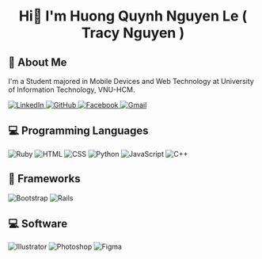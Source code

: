 <div align="center">
    <h1>
        Hi👋 I'm Huong Quynh Nguyen Le ( Tracy Nguyen )
    </h1>
</div>
<div>
    <h2>🚀 About Me</h2>
    <p>I'm a Student majored in Mobile Devices and Web Technology at University of Information Technology, VNU-HCM.</p>
</div>
<div>
    <!-- Replace href with your links -->
    <a href="https://www.linkedin.com/in/tracy-nguyen-le/">
        <img src="https://img.shields.io/badge/LinkedIn-0077B5?style=for-the-badge&logo=linkedin&logoColor=white" alt="LinkedIn"/>
    </a>
    <a href="https://github.com/tracycute" target="_blank">
      <img src="https://img.shields.io/badge/View%20on%20GitHub-%230077B5.svg?&style=for-the-badge&logo=github&logoColor=white" alt="GitHub"/>
    </a>
    <a href="https://www.facebook.com/profile.php?id=100072665617977">
      <img src="https://img.shields.io/badge/Facebook-1877F2?style=for-the-badge&logo=facebook&logoColor=white" alt="Facebook"/>
    </a>
    <a href="tracynguyenle1003@gmail.com">
      <img src="https://img.shields.io/badge/Gmail-D14836?style=for-the-badge&logo=gmail&logoColor=white" alt="Gmail"/>
    </a>
</div>
<h2 class="section-heading">💻 Programming Languages</h2>
<div >
  <img src="https://img.shields.io/badge/Ruby-%23CC342D.svg?&logo=ruby&logoColor=white" alt="Ruby"/>
  <img src="https://img.shields.io/badge/HTML-%23E34F26.svg?logo=html5&logoColor=white" alt="HTML"/>
  <img src="https://img.shields.io/badge/CSS-1572B6?logo=css3&logoColor=fff" alt="CSS"/>
  <img src="https://img.shields.io/badge/Python-3776AB?logo=python&logoColor=fff" alt="Python"/>
  <img src="https://img.shields.io/badge/JavaScript-F7DF1E?logo=javascript&logoColor=000" alt="JavaScript"/>
  <img src="https://img.shields.io/badge/C++-%2300599C.svg?logo=c%2B%2B&logoColor=white" alt="C++"/>

</div>
<h2 class="section-heading">🔧 Frameworks</h2>
<div >
  <img src="https://img.shields.io/badge/Bootstrap-7952B3?logo=bootstrap&logoColor=fff" alt="Bootstrap"/>
  <img src="https://img.shields.io/badge/Rails-%23CC0000.svg?logo=ruby-on-rails&logoColor=white" alt="Rails"/>
</div>

<h2 class="section-heading">💻 Software</h2>
<div >
  <img src="https://img.shields.io/badge/Adobe%20Illustrator-FF9A00?logo=adobe%20illustrator&logoColor=white" alt="Illustrator"/>
  <img src="https://img.shields.io/badge/Adobe%20Photoshop-31A8FF?logo=Adobe%20Photoshop&logoColor=black" alt="Photoshop"/>
  <img src="https://img.shields.io/badge/Figma-F24E1E?logo=figma&logoColor=white" alt="Figma"/>
  
</div>
